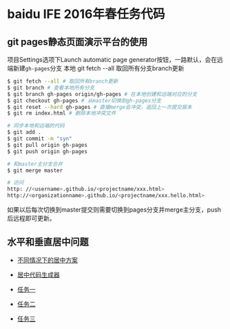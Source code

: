 # baidu IFE 2016年春任务代码

## git pages静态页面演示平台的使用

项目Settings选项下Launch automatic page generator按钮，一路默认，会在远端新建`gh-pages`分支
本地 git fetch --all 取回所有分支branch更新

```bash
$ git fetch --all # 取回所有branch更新
$ git branch # 查看本地所有分支
$ git branch gh-pages origin/gh-pages # 在本地创建和远端对应的分支
$ git checkout gh-pages # 从master切换到gh-pages分支
$ git reset --hard gh-pages # 直接merge会冲突，返回上一次提交版本
$ git rm index.html # 删除本地冲突文件

# 同步本地和远端的代码
$ git add .
$ git commit -m "syn"
$ git pull origin gh-pages
$ git push origin gh-pages

# 和master主分支合并
$ git merge master 

# 访问
http: //<username>.github.io/<projectname/xxx.html>
http://<organizationname>.github.io/<projectname/xxx.hello.html>
```

如果以后每次切换到master提交则需要切换到pages分支并merge主分支，push后远程即可更新。

## 水平和垂直居中问题

- [不同情况下的居中方案](https://css-tricks.com/centering-css-complete-guide/)
- [居中代码生成器](http://howtocenterincss.com/)

- [任务一](http://hgnc-fe.github.io/ife-spring/stage1/task_1_1.html)
- [任务二](http://hgnc-fe.github.io/ife-spring/stage1/task_1_2.html)
- [任务三](http://hgnc-fe.github.io/ife-spring/stage1/task_1_3.html)
